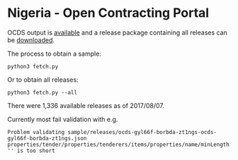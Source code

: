 # Nigeria - Open Contracting Portal

OCDS output is [available](http://nigeriaoc.org/open_api) and a release package containing all releases can be [downloaded](http://nigeriaoc.org/downloadSelected).

The process to obtain a sample:

    python3 fetch.py

Or to obtain all releases:

    python3 fetch.py --all

There were 1,336 available releases as of 2017/08/07.

Currently most fail validation with e.g.

    Problem validating sample/releases/ocds-gyl66f-borbda-zt1ngs-ocds-gyl66f-borbda-zt1ngs.json
    properties/tender/properties/tenderers/items/properties/name/minLength: '' is too short
